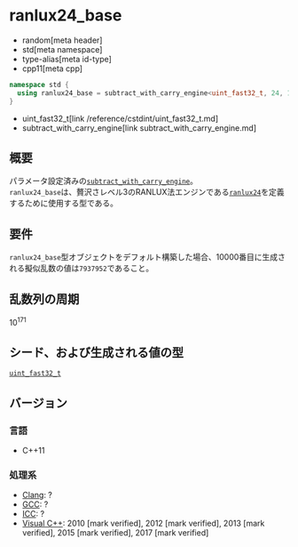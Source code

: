 # ranlux24_base
* random[meta header]
* std[meta namespace]
* type-alias[meta id-type]
* cpp11[meta cpp]

```cpp
namespace std {
  using ranlux24_base = subtract_with_carry_engine<uint_fast32_t, 24, 10, 24>;
}
```
* uint_fast32_t[link /reference/cstdint/uint_fast32_t.md]
* subtract_with_carry_engine[link subtract_with_carry_engine.md]

## 概要
パラメータ設定済みの[`subtract_with_carry_engine`](subtract_with_carry_engine.md)。  
`ranlux24_base`は、贅沢さレベル3のRANLUX法エンジンである[`ranlux24`](ranlux24.md)を定義するために使用する型である。  
  
## 要件
`ranlux24_base`型オブジェクトをデフォルト構築した場合、10000番目に生成される擬似乱数の値は`7937952`であること。


## 乱数列の周期
10<sup>171</sup>


## シード、および生成される値の型
[`uint_fast32_t`](/reference/cstdint/uint_fast32_t.md)


## バージョン
### 言語
- C++11


### 処理系
- [Clang](/implementation.md#clang): ?
- [GCC](/implementation.md#gcc): ?
- [ICC](/implementation.md#icc): ?
- [Visual C++](/implementation.md#visual_cpp): 2010 [mark verified], 2012 [mark verified], 2013 [mark verified], 2015 [mark verified], 2017 [mark verified]
